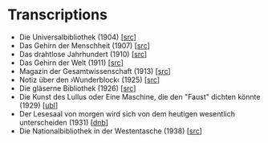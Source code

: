 # Transcriptions

- Die Universalbibliothek (1904) [[src](https://www.bundesarchiv.de/)]
- Das Gehirn der Menschheit (1907) [[src](https://archive.org/details/SddeutscheMonatshefte1907Jg04-2)]
- Das drahtlose Jahrhundert (1910) [[src](https://archive.org/details/dieweltinhundert00lbbe)]
- Das Gehirn der Welt (1911) [[src](https://archive.org/details/derenergetische00ostwgoog/)]
- Magazin der Gesamtwissenschaft (1913) [[src](http://zefys.staatsbibliothek-berlin.de/kalender/auswahl/date/1913-08-04/27646518/)]
- Notiz über den ›Wunderblock‹ (1925) [[src](https://archive.org/details/InternationaleZeitschriftFuumlrPsychoanalyseXi.band1925Heft1/page/n7)]
- Die gläserne Bibliothek (1926) [[src](http://d-nb.info/012993158)]
- Die Kunst des Lullus oder Eine Maschine, die den "Faust" dichten könnte (1929) [[ubl](https://katalog.ub.uni-leipzig.de/Record/0002534186)]
- Der Lesesaal von morgen wird sich von dem heutigen wesentlich unterscheiden (1931) [[dnb](http://d-nb.info/574598898)]
- Die Nationalbibliothek in der Westentasche (1938) [[src](http://stabikat.de/DB=1/XMLPRS=N/PPN?PPN=165994797)]
